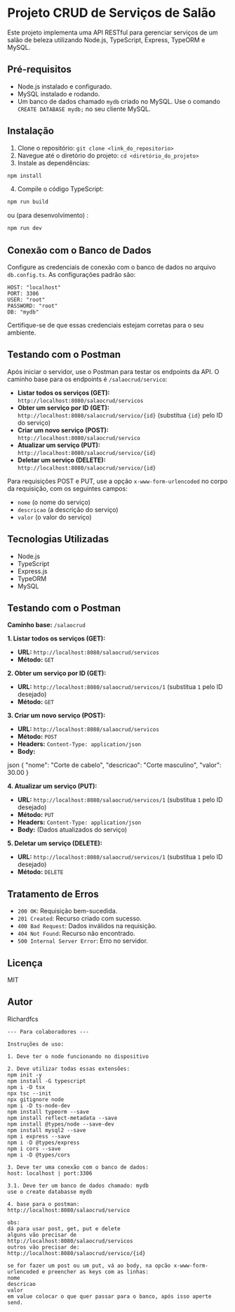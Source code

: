 # Projeto CRUD de Serviços de Salão

Este projeto implementa uma API RESTful para gerenciar serviços de um salão de beleza utilizando Node.js, TypeScript, Express, TypeORM e MySQL.


## Pré-requisitos

*   Node.js instalado e configurado.
*   MySQL instalado e rodando.
*   Um banco de dados chamado `mydb` criado no MySQL.  Use o comando `CREATE DATABASE mydb;` no seu cliente MySQL.

## Instalação

1.  Clone o repositório: `git clone <link_do_repositorio>`
2.  Navegue até o diretório do projeto: `cd <diretório_do_projeto>`
3.  Instale as dependências:

```bash
npm install
```

4.  Compile o código TypeScript:

```bash
npm run build
```
ou (para desenvolvimento) :
```bash
npm run dev
```

## Conexão com o Banco de Dados

Configure as credenciais de conexão com o banco de dados no arquivo `db.config.ts`.  As configurações padrão são:

```
HOST: "localhost"
PORT: 3306
USER: "root"
PASSWORD: "root"
DB: "mydb"
```

Certifique-se de que essas credenciais estejam corretas para o seu ambiente.

## Testando com o Postman

Após iniciar o servidor, use o Postman para testar os endpoints da API.  O caminho base para os endpoints é `/salaocrud/servico`:

*   **Listar todos os serviços (GET):**  `http://localhost:8080/salaocrud/servicos`
*   **Obter um serviço por ID (GET):** `http://localhost:8080/salaocrud/servico/{id}` (substitua `{id}` pelo ID do serviço)
*   **Criar um novo serviço (POST):** `http://localhost:8080/salaocrud/servico`
*   **Atualizar um serviço (PUT):** `http://localhost:8080/salaocrud/servico/{id}`
*   **Deletar um serviço (DELETE):** `http://localhost:8080/salaocrud/servico/{id}`

Para requisições POST e PUT, use a opção `x-www-form-urlencoded` no corpo da requisição, com os seguintes campos:

*   `nome` (o nome do serviço)
*   `descricao` (a descrição do serviço)
*   `valor` (o valor do serviço)


## Tecnologias Utilizadas

*   Node.js
*   TypeScript
*   Express.js
*   TypeORM
*   MySQL

## Testando com o Postman

**Caminho base:** `/salaocrud`

**1. Listar todos os serviços (GET):**

*   **URL:** `http://localhost:8080/salaocrud/servicos`
*   **Método:** `GET`

**2. Obter um serviço por ID (GET):**

*   **URL:** `http://localhost:8080/salaocrud/servicos/1` (substitua `1` pelo ID desejado)
*   **Método:** `GET`

**3. Criar um novo serviço (POST):**

*   **URL:** `http://localhost:8080/salaocrud/servicos`
*   **Método:** `POST`
*   **Headers:** `Content-Type: application/json`
*   **Body:**

json
{
  "nome": "Corte de cabelo",
  "descricao": "Corte masculino",
  "valor": 30.00
}


**4. Atualizar um serviço (PUT):**

*   **URL:** `http://localhost:8080/salaocrud/servicos/1` (substitua `1` pelo ID desejado)
*   **Método:** `PUT`
*   **Headers:** `Content-Type: application/json`
*   **Body:** (Dados atualizados do serviço)

**5. Deletar um serviço (DELETE):**

*   **URL:** `http://localhost:8080/salaocrud/servicos/1` (substitua `1` pelo ID desejado)
*   **Método:** `DELETE`


## Tratamento de Erros

*   `200 OK`: Requisição bem-sucedida.
*   `201 Created`: Recurso criado com sucesso.
*   `400 Bad Request`: Dados inválidos na requisição.
*   `404 Not Found`: Recurso não encontrado.
*   `500 Internal Server Error`: Erro no servidor.

## Licença

MIT

## Autor

Richardfcs




```
--- Para colaboradores ---

Instruções de uso:

1. Deve ter o node funcionando no dispositivo

2. Deve utilizar todas essas extensões:
npm init -y
npm install -G typescript
npm i -D tsx
npx tsc --init
npx gitignore node
npm i -D ts-node-dev
npm install typeorm --save
npm install reflect-metadata --save
npm install @types/node --save-dev
npm install mysql2 --save
npm i express --save
npm i -D @types/express
npm i cors --save
npm i -D @types/cors

3. Deve ter uma conexão com o banco de dados:
host: localhost | port:3306 

3.1. Deve ter um banco de dados chamado: mydb
use o create databasse mydb

4. base para o postman:
http://localhost:8080/salaocrud/servico

obs:
dá para usar post, get, put e delete
alguns vão precisar de
http://localhost:8080/salaocrud/servicos
outros vão precisar de:
http://localhost:8080/salaocrud/servico/{id}

se for fazer um post ou um put, vá ao body, na opcão x-www-form-urlencoded e preencher as keys com as linhas:
nome
descricao
valor
em value colocar o que quer passar para o banco, após isso aperte send.
```
